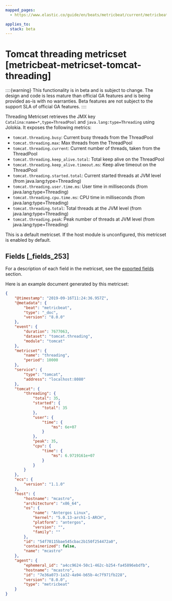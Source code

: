 ```yaml
---
mapped_pages:
  - https://www.elastic.co/guide/en/beats/metricbeat/current/metricbeat-metricset-tomcat-threading.html

applies_to:
  stack: beta
---
```


# Tomcat threading metricset [metricbeat-metricset-tomcat-threading]

::::{warning}
This functionality is in beta and is subject to change. The design and code is less mature than official GA features and is being provided as-is with no warranties. Beta features are not subject to the support SLA of official GA features.
::::


Threading Metricset retrieves the JMX key `Catalina:name=*,type=ThreadPool` and `java.lang:type=Threading` using Jolokia. It exposes the following metrics:

* `tomcat.threading.busy`: Current busy threads from the ThreadPool
* `tomcat.threading.max`: Max threads from the ThreadPool
* `tomcat.threading.current`: Current number of threads, taken from the ThreadPool
* `tomcat.threading.keep_alive.total`: Total keep alive on the ThreadPool
* `tomcat.threading.keep_alive.timeout.ms`: Keep alive timeout on the ThreadPool
* `tomcat.threading.started.total`: Current started threads at JVM level (from java.lang:type=Threading)
* `tomcat.threading.user.time.ms`: User time in milliseconds (from java.lang:type=Threading)
* `tomcat.threading.cpu.time.ms`: CPU time in milliseconds (from java.lang:type=Threading)
* `tomcat.threading.total`: Total threads at the JVM level (from java.lang:type=Threading)
* `tomcat.threading.peak`: Peak number of threads at JVM level (from java.lang:type=Threading)

This is a default metricset. If the host module is unconfigured, this metricset is enabled by default.

## Fields [_fields_253]

For a description of each field in the metricset, see the [exported fields](/reference/metricbeat/exported-fields-tomcat.md) section.

Here is an example document generated by this metricset:

```json
{
    "@timestamp": "2019-09-16T11:24:36.957Z",
    "@metadata": {
        "beat": "metricbeat",
        "type": "_doc",
        "version": "8.0.0"
    },
    "event": {
        "duration": 7677063,
        "dataset": "tomcat.threading",
        "module": "tomcat"
    },
    "metricset": {
        "name": "threading",
        "period": 10000
    },
    "service": {
        "type": "tomcat",
        "address": "localhost:8080"
    },
    "tomcat": {
        "threading": {
            "total": 35,
            "started": {
                "total": 35
            },
            "user": {
                "time": {
                    "ms": 6e+07
                }
            },
            "peak": 35,
            "cpu": {
                "time": {
                    "ms": 6.9719161e+07
                }
            }
        }
    },
    "ecs": {
        "version": "1.1.0"
    },
    "host": {
        "hostname": "mcastro",
        "architecture": "x86_64",
        "os": {
            "name": "Antergos Linux",
            "kernel": "5.0.13-arch1-1-ARCH",
            "platform": "antergos",
            "version": "",
            "family": ""
        },
        "id": "54f70115bae545cbac2b150f254472a0",
        "containerized": false,
        "name": "mcastro"
    },
    "agent": {
        "ephemeral_id": "a4cc9624-50c1-462c-b254-fa45896ebdfb",
        "hostname": "mcastro",
        "id": "7e36a073-1a32-4a94-b65b-4c7f971fb228",
        "version": "8.0.0",
        "type": "metricbeat"
    }
}
```


